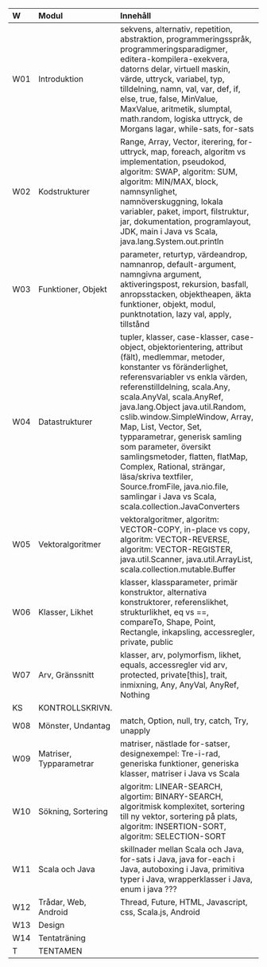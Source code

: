 | W   | Modul                   | Innehåll |
|:----|:------------------------|:--|
| W01 | Introduktion            | sekvens, alternativ, repetition, abstraktion, programmeringsspråk, programmeringsparadigmer, editera-kompilera-exekvera, datorns delar, virtuell maskin, värde, uttryck, variabel, typ, tilldelning, namn, val, var, def, if, else, true, false, MinValue, MaxValue, aritmetik, slumptal, math.random, logiska uttryck, de Morgans lagar, while-sats, for-sats |
| W02 | Kodstrukturer           | Range, Array, Vector, iterering, for-uttryck, map, foreach, algoritm vs implementation, pseudokod, algoritm: SWAP, algoritm: SUM, algoritm: MIN/MAX, block, namnsynlighet, namnöverskuggning, lokala variabler, paket, import, filstruktur, jar, dokumentation, programlayout, JDK, main i Java vs Scala, java.lang.System.out.println |
| W03 | Funktioner, Objekt      | parameter, returtyp, värdeandrop, namnanrop, default-argument, namngivna argument, aktiveringspost, rekursion, basfall, anropsstacken, objektheapen, äkta funktioner, objekt, modul, punktnotation, lazy val, apply, tillstånd |
| W04 | Datastrukturer          | tupler, klasser, case-klasser, case-object, objektorientering, attribut (fält), medlemmar, metoder, konstanter vs föränderlighet, referensvariabler vs enkla värden, referenstilldelning, scala.Any, scala.AnyVal, scala.AnyRef, java.lang.Object java.util.Random, cslib.window.SimpleWindow, Array, Map, List, Vector, Set, typparametrar, generisk samling som parameter, översikt samlingsmetoder, flatten, flatMap, Complex, Rational, strängar, läsa/skriva textfiler, Source.fromFile, java.nio.file, samlingar i Java vs Scala, scala.collection.JavaConverters |
| W05 | Vektoralgoritmer        | vektoralgoritmer, algoritm: VECTOR-COPY, in-place vs copy, algoritm: VECTOR-REVERSE, algoritm: VECTOR-REGISTER, java.util.Scanner, java.util.ArrayList, scala.collection.mutable.Buffer |
| W06 | Klasser, Likhet         | klasser, klassparameter, primär konstruktor, alternativa konstruktorer, referenslikhet, strukturlikhet, eq vs ==, compareTo, Shape, Point, Rectangle, inkapsling, accessregler, private, public |
| W07 | Arv, Gränssnitt         | klasser, arv, polymorfism, likhet, equals, accessregler vid arv, protected, private[this], trait, inmixning, Any, AnyVal, AnyRef, Nothing |
| KS  | KONTROLLSKRIVN.         |  |
| W08 | Mönster, Undantag       | match, Option, null, try, catch, Try, unapply |
| W09 | Matriser, Typparametrar | matriser, nästlade for-satser, designexempel: Tre-i-rad, generiska funktioner, generiska klasser, matriser i Java vs Scala |
| W10 | Sökning, Sortering      | algoritm: LINEAR-SEARCH, algortim: BINARY-SEARCH, algoritmisk komplexitet, sortering till ny vektor, sortering på plats, algoritm: INSERTION-SORT, algoritm: SELECTION-SORT |
| W11 | Scala och Java          | skillnader mellan Scala och Java, for-sats i Java, java for-each i Java, autoboxing i Java, primitiva typer i Java, wrapperklasser i Java, enum i java ??? |
| W12 | Trådar, Web, Android    | Thread, Future, HTML, Javascript, css, Scala.js, Android |
| W13 | Design                  |  |
| W14 | Tentaträning            |  |
| T   | TENTAMEN                |  |